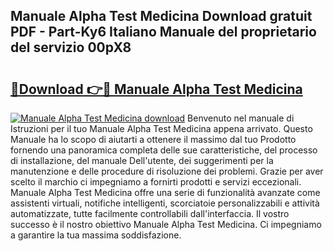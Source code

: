 ## Manuale Alpha Test Medicina Download gratuit PDF - Part-Ky6 Italiano Manuale del proprietario del servizio 00pX8

# <h2><a href="http://dfaylpp.blite.top/?on=Manuale+Alpha+Test+Medicina">🔗Download 👉🔴 Manuale Alpha Test Medicina</a></h2>

[![Manuale Alpha Test Medicina download](https://i.imgur.com/lujVjoI.png)](http://dfaylpp.blite.top/?on=Manuale+Alpha+Test+Medicina)
Benvenuto nel manuale di Istruzioni per il tuo Manuale Alpha Test Medicina appena arrivato. Questo Manuale ha lo scopo di aiutarti a ottenere il massimo dal tuo Prodotto fornendo una panoramica completa delle sue caratteristiche, del processo di installazione, del manuale Dell'utente, dei suggerimenti per la manutenzione e delle procedure di risoluzione dei problemi. Grazie per aver scelto il marchio ci impegniamo a fornirti prodotti e servizi eccezionali. Manuale Alpha Test Medicina offre una serie di funzionalità avanzate come assistenti virtuali, notifiche intelligenti, scorciatoie personalizzabili e attività automatizzate, tutte facilmente controllabili dall'interfaccia. Il vostro successo è il nostro obiettivo Manuale Alpha Test Medicina. Ci impegniamo a garantire la tua massima soddisfazione.
